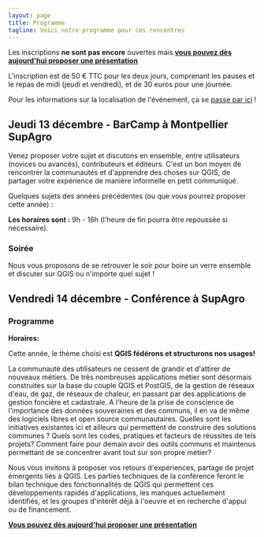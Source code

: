 ```yaml
---
layout: page
title: Programme
tagline: Voici notre programme pour ces rencontres
---
```


<!-- Vous trouverez ici au cours du mois de novembre le programme de ces deux jours.  -->

Les inscriptions **ne sont pas encore** ouvertes mais [**vous pouvez dès aujourd'hui proposer une présentation**](presentation.html)

L'inscription est de 50 € TTC pour les deux jours, comprenant les pauses et le repas de midi (jeudi et vendredi), et de 30 euros pour une journée.

Pour les informations sur la localisation de l'événement, ça se [passe par ici](z10_localisation.html) !

## Jeudi 13 décembre - BarCamp à Montpellier SupAgro

Venez proposer votre sujet et discutons en ensemble, entre utilisateurs (novices ou avancés), contributeurs et éditeurs. C'est un bon moyen de rencontrer la communautés et d'apprendre des choses sur QGIS, de partager votre expérience de manière informelle en petit communiqué.

Quelques sujets des années précédentes (ou que vous pourrez proposer cette année) :


**Les horaires sont :** 9h - 16h (l'heure de fin pourra être repoussée si nécessaire).

### Soirée

Nous vous proposons de se retrouver le soir pour boire un verre ensemble et discuter sur QGIS ou n'importe quel sujet !


## Vendredi 14 décembre - Conférence à SupAgro



### Programme

**Horaires:**

Cette année, le thème choisi est **QGIS fédérons et structurons nos usages!**

La communauté des utilisateurs ne cessent de grandir et d'attirer de nouveaux métiers. De très nombreuses applications métier sont désormais construites sur la base du couple QGIS et PostGIS, de la gestion de réseaux d'eau, de gaz, de réseaux de chaleur, en passant par des applications de gestion foncière et cadastrale. A l'heure de la prise de conscience de l'importance des données souveraines et des communs, il en va de même des logiciels libres et open source communautaires.
Quelles sont les initiatives existantes ici et ailleurs qui permettent de construire des solutions communes ?
Quels sont les codes, pratiques et facteurs de réussites de tels projets?
Comment faire pour demain avoir des outils communs et maintenus permettant de se concentrer avant tout sur son propre métier?

Nous vous invitons à proposer vos retours d'expériences, partage de projet émergents liés à QGIS.
Les parties techniques de la conférence feront le bilan technique des fonctionnalités de QGIS qui permettent ces développements rapides d'applications, les manques actuellement identifiés, et les groupes d'intérêt déjà à l'oeuvre et en recherche d'appui ou de financement.

[**Vous pouvez dès aujourd'hui proposer une présentation**](presentation.html)
